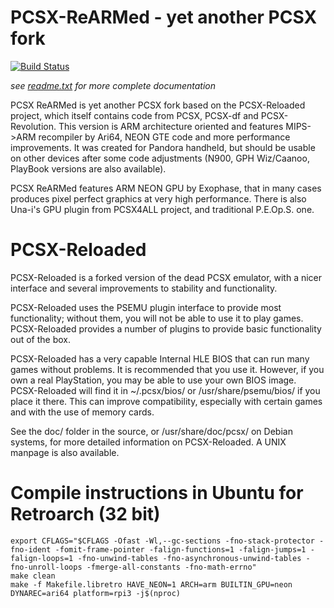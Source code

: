 PCSX-ReARMed - yet another PCSX fork
====================================

[![Build Status](https://travis-ci.org/libretro/pcsx_rearmed.svg?branch=master)](https://travis-ci.org/libretro/pcsx_rearmed)

*see [readme.txt](readme.txt) for more complete documentation*

PCSX ReARMed is yet another PCSX fork based on the PCSX-Reloaded project,
which itself contains code from PCSX, PCSX-df and PCSX-Revolution. This
version is ARM architecture oriented and features MIPS->ARM recompiler by
Ari64, NEON GTE code and more performance improvements. It was created for
Pandora handheld, but should be usable on other devices after some code
adjustments (N900, GPH Wiz/Caanoo, PlayBook versions are also available).

PCSX ReARMed features ARM NEON GPU by Exophase, that in many cases produces
pixel perfect graphics at very high performance. There is also Una-i's GPU
plugin from PCSX4ALL project, and traditional P.E.Op.S. one.


PCSX-Reloaded
=============

PCSX-Reloaded is a forked version of the dead PCSX emulator, with a nicer
interface and several improvements to stability and functionality.

PCSX-Reloaded uses the PSEMU plugin interface to provide most functionality;
without them, you will not be able to use it to play games. PCSX-Reloaded
provides a number of plugins to provide basic functionality out of the box.

PCSX-Reloaded has a very capable Internal HLE BIOS that can run many games
without problems. It is recommended that you use it. However, if you own a
real PlayStation, you may be able to use your own BIOS image. PCSX-Reloaded
will find it in ~/.pcsx/bios/ or /usr/share/psemu/bios/ if you place it there.
This can improve compatibility, especially with certain games and with the
use of memory cards.

See the doc/ folder in the source, or /usr/share/doc/pcsx/ on Debian systems,
for more detailed information on PCSX-Reloaded. A UNIX manpage is also
available.

Compile instructions in Ubuntu for Retroarch (32 bit)
=====================================================
`export CFLAGS="$CFLAGS -Ofast -Wl,--gc-sections -fno-stack-protector -fno-ident -fomit-frame-pointer -falign-functions=1 -falign-jumps=1 -falign-loops=1 -fno-unwind-tables -fno-asynchronous-unwind-tables -fno-unroll-loops -fmerge-all-constants -fno-math-errno"` \
`make clean` \
`make -f Makefile.libretro HAVE_NEON=1 ARCH=arm BUILTIN_GPU=neon DYNAREC=ari64 platform=rpi3 -j$(nproc)`

